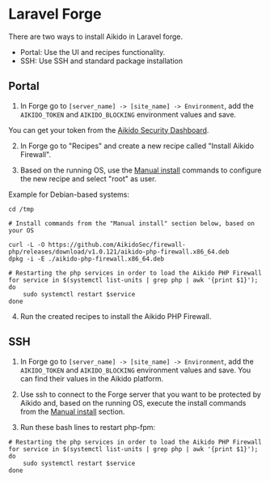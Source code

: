 # Laravel Forge

There are two ways to install Aikido in Laravel forge.

- Portal: Use the UI and recipes functionality.
- SSH: Use SSH and standard package installation

## Portal

1. In Forge go to `[server_name] -> [site_name] -> Environment`, add the `AIKIDO_TOKEN` and `AIKIDO_BLOCKING` environment values and save. 

You can get your token from the [Aikido Security Dashboard](https://help.aikido.dev/doc/creating-an-aikido-zen-firewall-token/doc6vRJNzC4u).

2. In Forge go to "Recipes" and create a new recipe called "Install Aikido Firewall".

3. Based on the running OS, use the [Manual install](../README.md#Manual-install) commands to configure the new recipe and select "root" as user.

Example for Debian-based systems:
```
cd /tmp

# Install commands from the "Manual install" section below, based on your OS

curl -L -O https://github.com/AikidoSec/firewall-php/releases/download/v1.0.121/aikido-php-firewall.x86_64.deb
dpkg -i -E ./aikido-php-firewall.x86_64.deb

# Restarting the php services in order to load the Aikido PHP Firewall
for service in $(systemctl list-units | grep php | awk '{print $1}'); do
    sudo systemctl restart $service
done
```

4. Run the created recipes to install the Aikido PHP Firewall.

## SSH

1. In Forge go to `[server_name] -> [site_name] -> Environment`, add the `AIKIDO_TOKEN` and `AIKIDO_BLOCKING` environment values and save. You can find their values in the Aikido platform.

2. Use ssh to connect to the Forge server that you want to be protected by Aikido and, based on the running OS, execute the install commands from the [Manual install](../README.md#Manual-install) section.

3. Run these bash lines to restart php-fpm:
```
# Restarting the php services in order to load the Aikido PHP Firewall
for service in $(systemctl list-units | grep php | awk '{print $1}'); do
    sudo systemctl restart $service
done
```
